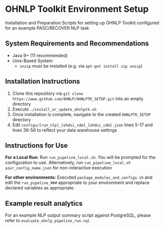 # OHNLP Toolkit Environment Setup
Installation and Preparation Scripts for setting up OHNLP Toolkit configured for an example PASC/RECOVER NLP task
## System Requirements and Recommendations
* Java 9+ (11 recommended)
* Unix-Based System 
    * `unzip` must be installed (e.g. via `apt-get install zip unzip`)
## Installation Instructions
1. Clone this repository via `git clone https://www.github.com/OHNLP/OHNLPTK_SETUP.git` into an empty directory
2. Execute `./install_or_update_ohnlptk.sh`
3. Once installation is complete, navigate to the created `OHNLPTK_SETUP` directory
4. Edit `configs/[run_nlp]_[ohdsi_cdm]_[ohdsi_cdm].json` lines 5-17 and lines 36-56 to reflect your data warehouse settings
## Instructions for Use
**For a Local Run:** Run `run_pipeline_local.sh`. You will be prompted for the configuration to use. Alternatively, run `run_pipeline_local.sh your_config_name.json` for non-interactive execution

**For other environments:** Executed `package_modules_and_configs.sh` and edit the `run_pipeline_###` appropriate to your environment and replace declared variables as appropriate.

## Example result analytics
For an example NLP output summary script against PostgreSQL, please refer to `evaluate_ohnlp_pipeline_run.sql`
